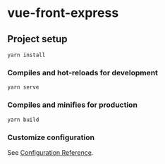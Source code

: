 # vue-front-express

## Project setup

```
yarn install
```

### Compiles and hot-reloads for development

```
yarn serve
```

### Compiles and minifies for production

```
yarn build
```

### Customize configuration

See [Configuration Reference](https://cli.vuejs.org/config/).
